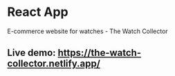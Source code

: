 # React App 
E-commerce website for watches - The Watch Collector

## Live demo: https://the-watch-collector.netlify.app/
